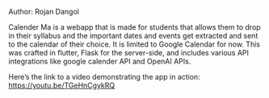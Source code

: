 Author: Rojan Dangol

Calender Ma is a webapp that is made for students that allows them to drop in their syllabus and the important dates and events get extracted and sent to the calendar of their choice. It is limited to Google Calendar for now. This was crafted in flutter, Flask for the server-side, and includes various API integrations like google calender API and OpenAI APIs. 

Here’s the link to a video demonstrating the app in action: https://youtu.be/TGeHnCgykRQ 
